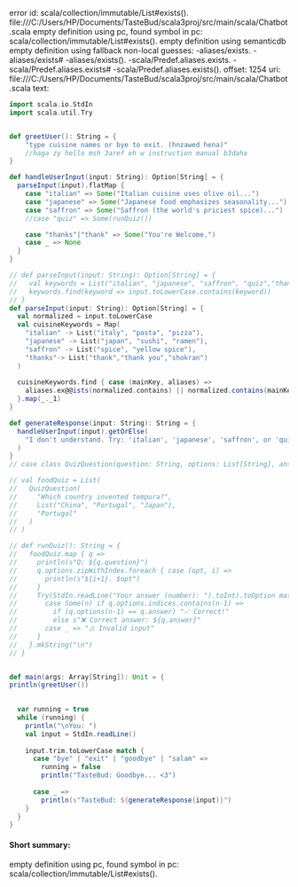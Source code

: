 error id: scala/collection/immutable/List#exists().
file:///C:/Users/HP/Documents/TasteBud/scala3proj/src/main/scala/Chatbot.scala
empty definition using pc, found symbol in pc: scala/collection/immutable/List#exists().
empty definition using semanticdb
empty definition using fallback
non-local guesses:
	 -aliases/exists.
	 -aliases/exists#
	 -aliases/exists().
	 -scala/Predef.aliases.exists.
	 -scala/Predef.aliases.exists#
	 -scala/Predef.aliases.exists().
offset: 1254
uri: file:///C:/Users/HP/Documents/TasteBud/scala3proj/src/main/scala/Chatbot.scala
text:
```scala
import scala.io.StdIn
import scala.util.Try


def greetUser(): String = {
    "type cuisine names or bye to exit. (hnzawed hena)"
    //haga zy hello msh 3aref eh w instruction manual b3daha
}

def handleUserInput(input: String): Option[String] = {
  parseInput(input).flatMap {
    case "italian" => Some("Italian cuisine uses olive oil...")
    case "japanese" => Some("Japanese food emphasizes seasonality...")
    case "saffron" => Some("Saffron (the world's priciest spice)...")
    //case "quiz" => Some(runQuiz())

    case "thanks"|"thank" => Some("You're Welcome.")
    case _ => None
  }
}

// def parseInput(input: String): Option[String] = {
//   val keywords = List("italian", "japanese", "saffron", "quiz","thanks","thank") // List of keywords
//   keywords.find(keyword => input.toLowerCase.contains(keyword))
// }
def parseInput(input: String): Option[String] = {
  val normalized = input.toLowerCase
  val cuisineKeywords = Map(
    "italian" -> List("italy", "pasta", "pizza"),
    "japanese" -> List("japan", "sushi", "ramen"),
    "saffron" -> List("spice", "yellow spice"),
    "thanks"-> List("thank","thank you","shokran")
  )
  
  cuisineKeywords.find { case (mainKey, aliases) =>
    aliases.ex@@ists(normalized.contains) || normalized.contains(mainKey)
  }.map(_._1)
}

def generateResponse(input: String): String = {
  handleUserInput(input).getOrElse(
    "I don't understand. Try: 'italian', 'japanese', 'saffron', or 'quiz'."
  )
}
// case class QuizQuestion(question: String, options: List[String], answer: String)

// val foodQuiz = List(
//   QuizQuestion(
//     "Which country invented tempura?",
//     List("China", "Portugal", "Japan"),
//     "Portugal"
//   )
// )

// def runQuiz(): String = {
//   foodQuiz.map { q =>
//     println(s"Q: ${q.question}")
//     q.options.zipWithIndex.foreach { case (opt, i) => 
//       println(s"${i+1}. $opt") 
//     }
//     Try(StdIn.readLine("Your answer (number): ").toInt).toOption match {
//       case Some(n) if q.options.indices.contains(n-1) =>
//         if (q.options(n-1) == q.answer) "✅ Correct!" 
//         else s"❌ Correct answer: ${q.answer}"
//       case _ => "⚠️ Invalid input"
//     }
//   }.mkString("\n")
// }


def main(args: Array[String]): Unit = {  
println(greetUser())

  
  var running = true
  while (running) {
    println("\nYou: ")
    val input = StdIn.readLine()
    
    input.trim.toLowerCase match {
      case "bye" | "exit" | "goodbye" | "salam" =>
        running = false
        println("TasteBud: Goodbye... <3")
        
      case _ =>
        println(s"TasteBud: ${generateResponse(input)}")
    }
  }
}

```


#### Short summary: 

empty definition using pc, found symbol in pc: scala/collection/immutable/List#exists().